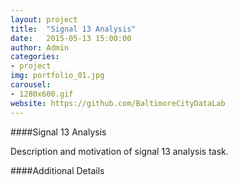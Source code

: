 ```yaml
---
layout: project
title:  "Signal 13 Analysis"
date:   2015-05-13 15:00:00
author: Admin
categories:
- project
img: portfolio_01.jpg
carousel:
- 1280x600.gif
website: https://github.com/BaltimoreCityDataLab
---
```

####Signal 13 Analysis

Description and motivation of signal 13 analysis task.

####Additional Details
